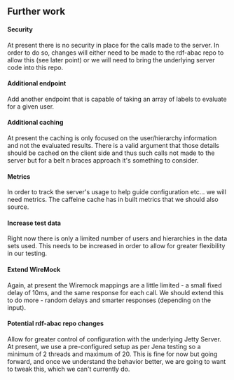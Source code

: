 ## Further work

#### Security
At present there is no security in place for the calls made to the server.
In order to do so, changes will either need to be made to the rdf-abac repo to allow this (see later point) or we will need to bring the underlying server
code into this repo.

#### Additional endpoint
Add another endpoint that is capable of taking an array of labels to evaluate for a given user.

#### Additional caching
At present the caching is only focused on the user/hierarchy information and not the evaluated results.
There is a valid argument that those details should be cached on the client side and thus such calls not made to the server but for a belt n braces approach it's something to consider.

#### Metrics
In order to track the server's usage to help guide configuration etc... we will need metrics. The caffeine cache has in built metrics that we should also source.

#### Increase test data
Right now there is only a limited number of users and hierarchies in the data sets used.  This needs to be increased in order to allow for greater flexibility in our testing.

#### Extend WireMock
Again, at present the Wiremock mappings are a little limited - a small fixed delay of 10ms, and the same response for each call. We should extend this to do more - random delays and smarter responses (depending on the input).

#### Potential rdf-abac repo changes
Allow for greater control of configuration with the underlying Jetty Server. At present, we use a pre-configured setup as per Jena testing so a minimum of 2 threads and maximum of 20.
This is fine for now but going forward, and once we understand the behavior better, we are going to want to tweak this, which we can't currently do.  
